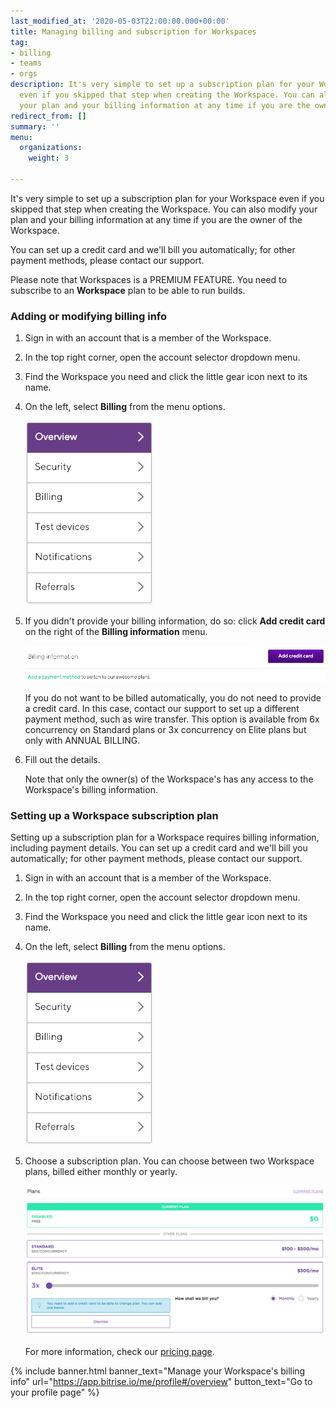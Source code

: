 ```yaml
---
last_modified_at: '2020-05-03T22:00:00.000+00:00'
title: Managing billing and subscription for Workspaces
tag:
- billing
- teams
- orgs
description: It's very simple to set up a subscription plan for your Workspace
  even if you skipped that step when creating the Workspace. You can also modify
  your plan and your billing information at any time if you are the owner of the Workspace.
redirect_from: []
summary: ''
menu:
  organizations:
    weight: 3

---
```

It's very simple to set up a subscription plan for your Workspace even if you skipped that step when creating the Workspace. You can also modify your plan and your billing information at any time if you are the owner of the Workspace.

You can set up a credit card and we'll bill you automatically; for other payment methods, please contact our support.

Please note that Workspaces is a PREMIUM FEATURE. You need to subscribe to an **Workspace** plan to be able to run builds.

### Adding or modifying billing info

1. Sign in with an account that is a member of the Workspace.
1. In the top right corner, open the account selector dropdown menu. 
1. Find the Workspace you need and click the little gear icon next to its name.
3. On the left, select **Billing** from the menu options.

   ![{{ page.title }}](/img/billing.png)
4. If you didn't provide your billing information, do so: click **Add credit card** on the right of the **Billing information** menu.

   ![{{ page.title }}](/img/add-credit-card.png)

   If you do not want to be billed automatically, you do not need to provide a credit card. In this case, contact our support to set up a different payment method, such as wire transfer. This option is available from 6x concurrency on Standard plans or 3x concurrency on Elite plans but only with ANNUAL BILLING.
5. Fill out the details.

   Note that only the owner(s) of the Workspace's has any access to the Workspace's billing information.

### Setting up a Workspace subscription plan

Setting up a subscription plan for a Workspace requires billing information, including payment details. You can set up a credit card and we'll bill you automatically; for other payment methods, please contact our support.

1. Sign in with an account that is a member of the Workspace.
1. In the top right corner, open the account selector dropdown menu. 
1. Find the Workspace you need and click the little gear icon next to its name.
3. On the left, select **Billing** from the menu options.

   ![{{ page.title }}](/img/billing.png)
4. Choose a subscription plan. You can choose between two Workspace plans, billed either monthly or yearly.

   ![{{ page.title }}](/img/team-management/organization/subscription-plans.png)

   For more information, check our [pricing page](https://www.bitrise.io/pricing).

{% include banner.html banner_text="Manage your Workspace's billing info" url="https://app.bitrise.io/me/profile#/overview" button_text="Go to your profile page" %}